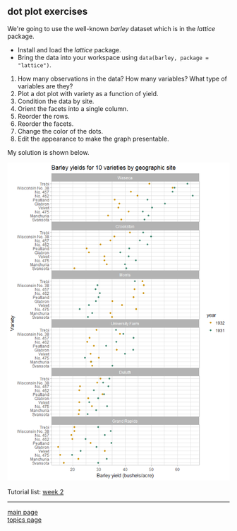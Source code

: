 
dot plot exercises
------------------

We're going to use the well-known *barley* dataset which is in the *lattice* package.

-   Install and load the *lattice* package.
-   Bring the data into your workspace using `data(barley, package = "lattice")`.

1.  How many observations in the data? How many variables? What type of variables are they?
2.  Plot a dot plot with variety as a function of yield.
3.  Condition the data by site.
4.  Orient the facets into a single column.
5.  Reorder the rows.
6.  Reorder the facets.
7.  Change the color of the dots.
8.  Edit the appearance to make the graph presentable.

My solution is shown below.

![](tut-07-images/barley-1.png)

Tutorial list: [week 2](week-02_assignments.md)

------------------------------------------------------------------------

[main page](../README.md)<br> [topics page](../README-by-topic.md)
